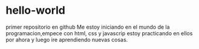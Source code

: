 # hello-world
primer repositorio en github
Me estoy iniciando en el mundo de la programacion,empece con html, css y javascrip
estoy practicando en ellos por ahora y luego ire aprendiendo nuevas cosas.
